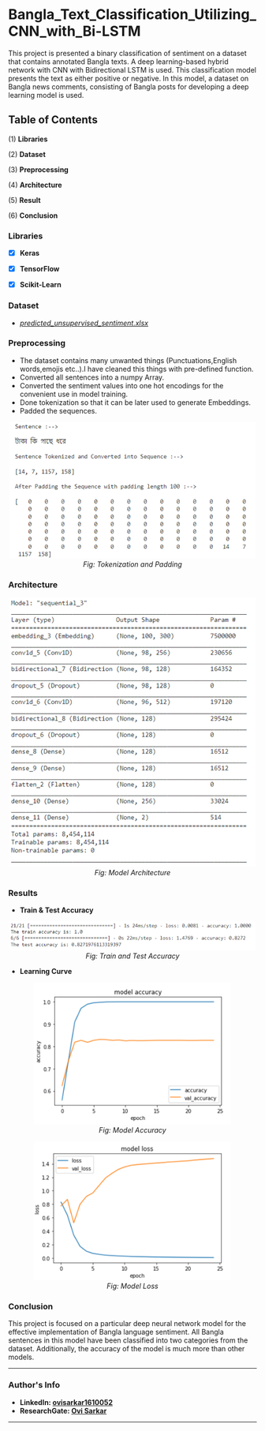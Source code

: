 # Bangla_Text_Classification_Utilizing_CNN_with_Bi-LSTM

This project is presented a binary classification of sentiment on a dataset that contains annotated Bangla texts. A deep learning-based hybrid network with CNN with Bidirectional LSTM is used. This classification model presents the text as either positive or negative. In this model, a dataset on Bangla news comments, consisting of Bangla posts for developing a deep learning model is used.

## Table of Contents

(1) **Libraries**

(2) **Dataset**

(3) **Preprocessing**

(4) **Architecture**

(5) **Result** 

(6) **Conclusion**

### Libraries

- [x] **Keras**

- [x] **TensorFlow**

- [x] **Scikit-Learn**

### Dataset

- _[predicted_unsupervised_sentiment.xlsx](https://github.com/OviSarkar62/Bangla_Text_Classification_Utilizing_CNN_with_Bi-LSTM/blob/0b4fd2469c2b4e42fa56d8c6ac2ba097fb88297f/predicted_unsupervised_sentiment.xlsx)_

### Preprocessing

- The dataset contains many unwanted things (Punctuations,English words,emojis etc..).I have cleaned this things with pre-defined function.
- Converted all sentences into a numpy Array.
- Converted the sentiment values into one hot encodings for the convenient use in model training.
- Done tokenization so that it can be later used to generate Embeddings.
- Padded the sequences.

<p align="center">
  <img alt="img-name" src="Images/Tokenization and Padding.png" width="500">
  <br>
    <em>Fig: Tokenization and Padding</em>
</p>

### Architecture

<p align="center">
  <img alt="img-name" src="Images/Model Architecture.png" width="500">
  <br>
    <em>Fig: Model Architecture</em>
</p>

### Results

- **Train & Test Accuracy**
<p align="center">
  <img alt="img-name" src="Images/Train and Test Accuracy.png" width="500">
  <br>
    <em>Fig: Train and Test Accuracy</em>
</p>

- **Learning Curve**
<p align="center">
  <img alt="img-name" src="Images/Model Accuracy.png" width="400">
  <br>
    <em>Fig: Model Accuracy</em>
</p>

<p align="center">
  <img alt="img-name" src="Images/Model Loss.png" width="400">
  <br>
    <em>Fig: Model Loss</em>
</p>

### Conclusion

This project is focused on a particular deep neural network model for the effective implementation of Bangla language sentiment. All Bangla sentences in this model have been classified into two categories from the dataset. Additionally, the accuracy of the model is much more than other models. 

---
### Author's Info
- **LinkedIn: [ovisarkar1610052](https://www.linkedin.com/in/ovisarkar1610052/)**
- **ResearchGate: [Ovi Sarkar](https://www.researchgate.net/profile/Ovi-Sarkar)**
---
